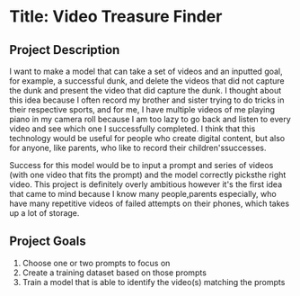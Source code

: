 # Title: Video Treasure Finder
## Project Description

I want to make a model that can take a set of videos and an inputted goal, for example, a successful dunk, and delete the videos that did not capture the dunk and present the video that did capture the dunk. I thought about this idea because I often record
my brother and sister trying to do tricks in their respective sports, and for me, I have multiple videos of me playing piano in my camera roll because I am too lazy to go back and listen to every video and see which one I successfully completed. I think that this technology would be useful for people who create digital content, but also for anyone, like parents, who like to record their children'ssuccesses.

Success for this model would be to input a prompt and series of videos (with one video that fits the prompt) and the model correctly picksthe right video. This project is definitely overly ambitious however it's the first idea that came to mind because I know many people,parents especially, who have many repetitive videos of failed attempts on their phones, which takes up a lot of storage.

## Project Goals
1. Choose one or two prompts to focus on
2. Create a training dataset based on those prompts
3. Train a model that is able to identify the video(s) matching the prompts
